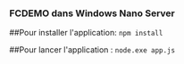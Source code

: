 ### FCDEMO dans Windows Nano Server  

##Pour installer l'application:
`npm install`

##Pour lancer l'application :
`node.exe app.js`
